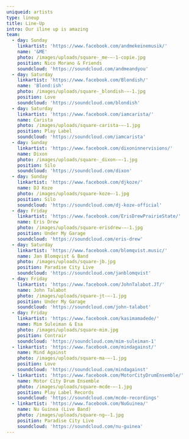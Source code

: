 ```yaml
---
uniqueid: artists
type: lineup
title: Line-Up
intro: Our iline up is amazing
team:
  - day: Sunday
    linkartist: 'https://www.facebook.com/andmekeinemusik/'
    name: '&ME'
    photo: /images/uploads/square-_me-–-1-copie.jpg
    position: Nico Morano & Friends
    soundcloud: 'https://soundcloud.com/andmeandyou'
  - day: Saturday
    linkartist: 'https://www.facebook.com/Blondish/'
    name: 'Blond:ish'
    photo: /images/uploads/square-_blondish-–-1.jpg
    position: Love
    soundcloud: 'https://soundcloud.com/blondish'
  - day: Saturday
    linkartist: 'https://www.facebook.com/iamcarista/'
    name: Carista
    photo: /images/uploads/square-carista-–-1.jpg
    position: Play Label
    soundcloud: 'https://soundcloud.com/iamcarista'
  - day: Sunday
    linkartist: 'https://www.facebook.com/dixoninnervisions/'
    name: Dixon
    photo: /images/uploads/square-_dixon-–-1.jpg
    position: Silo
    soundcloud: 'https://soundcloud.com/dixon'
  - day: Sunday
    linkartist: 'https://www.facebook.com/djkoze/'
    name: DJ Koze
    photo: /images/uploads/square-koze–-1.jpg
    position: Silo
    soundcloud: 'https://soundcloud.com/dj-koze-official'
  - day: Friday
    linkartist: 'https://www.facebook.com/ErisDrewPrairieState/'
    name: Eris Drew
    photo: /images/uploads/square-erisdrew-–-1.jpg
    position: Under My Garage
    soundcloud: 'https://soundcloud.com/eris-drew'
  - day: Saturday
    linkartist: 'https://www.facebook.com/blomqvist.music/'
    name: Jan Blomqvist & Band
    photo: /images/uploads/square-jb.jpg
    position: Paradise City Live
    soundcloud: 'https://soundcloud.com/janblomqvist'
  - day: Friday
    linkartist: 'https://www.facebook.com/JohnTalabot.JT/'
    name: John Talabot
    photo: /images/uploads/square-jt-–-1.jpg
    position: Under My Garage
    soundcloud: 'https://soundcloud.com/john-talabot'
  - day: Friday
    linkartist: 'https://www.facebook.com/kasimamadede/'
    name: Mim Suleiman & Esa
    photo: /images/uploads/square-mim.jpg
    position: Contrair
    soundcloud: 'https://soundcloud.com/mim-suleiman-1'
  - linkartist: 'https://www.facebook.com/mindagainst/'
    name: Mind Against
    photo: /images/uploads/square-ma-–-1.jpg
    position: Love
    soundcloud: 'https://soundcloud.com/mindagainst'
  - linkartist: 'https://www.facebook.com/MotorCityDrumEnsemble/'
    name: Motor City Drum Ensemble
    photo: /images/uploads/square-mcde-–-1.jpg
    position: Play Label Records
    soundcloud: 'https://soundcloud.com/mcde-recordings'
  - linkartist: 'https://www.facebook.com/NuGuinea/'
    name: Nu Guinea (Live Band)
    photo: /images/uploads/square-ng–-1.jpg
    position: Paradise City Live
    soundcloud: 'https://soundcloud.com/nu-guinea'
---
```


